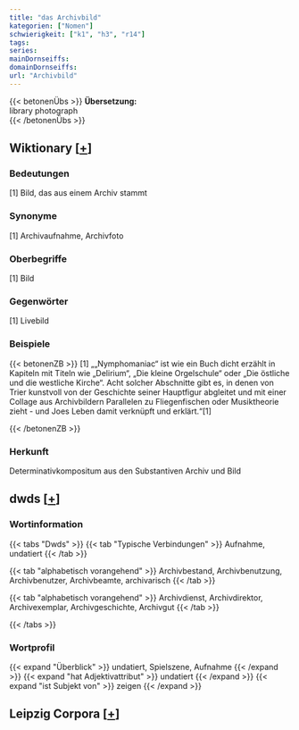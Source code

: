```yaml
---
title: "das Archivbild"
kategorien: ["Nomen"]
schwierigkeit: ["k1", "h3", "r14"]
tags:
series:
mainDornseiffs:
domainDornseiffs:
url: "Archivbild"
---
```


{{< betonenÜbs >}}
**Übersetzung:**  
library photograph  
{{< /betonenÜbs >}}

## Wiktionary [[+](https://de.wiktionary.org/wiki/Archivbild)]

### Bedeutungen
[1] Bild, das aus einem Archiv stammt  

### Synonyme
[1] Archivaufnahme, Archivfoto  

### Oberbegriffe
[1] Bild  

### Gegenwörter
[1] Livebild  

### Beispiele
{{< betonenZB >}}
[1] „„Nymphomaniac“ ist wie ein Buch dicht erzählt in Kapiteln mit Titeln wie „Delirium“, „Die kleine Orgelschule“ oder „Die östliche und die westliche Kirche“. Acht solcher Abschnitte gibt es, in denen von Trier kunstvoll von der Geschichte seiner Hauptfigur abgleitet und mit einer Collage aus Archivbildern Parallelen zu Fliegenfischen oder Musiktheorie zieht - und Joes Leben damit verknüpft und erklärt.“[1]  

{{< /betonenZB >}}
### Herkunft
Determinativkompositum aus den Substantiven Archiv und Bild  



## dwds [[+](https://www.dwds.de/wb/Archivbild)]

### Wortinformation
{{< tabs "Dwds" >}}
{{< tab "Typische Verbindungen" >}}
Aufnahme, undatiert
{{< /tab >}}

{{< tab "alphabetisch vorangehend" >}}
Archivbestand, Archivbenutzung, Archivbenutzer, Archivbeamte, archivarisch
{{< /tab >}}

{{< tab "alphabetisch vorangehend" >}}
Archivdienst, Archivdirektor, Archivexemplar, Archivgeschichte, Archivgut
{{< /tab >}}

{{< /tabs >}}

### Wortprofil
{{< expand "Überblick" >}} undatiert, Spielszene, Aufnahme {{< /expand >}}
{{< expand "hat Adjektivattribut" >}} undatiert {{< /expand >}}
{{< expand "ist Subjekt von" >}} zeigen {{< /expand >}}

## Leipzig Corpora [[+](https://corpora.uni-leipzig.de/en/res?word=Archivbild&corpusId=deu_newscrawl-public_2018)]

